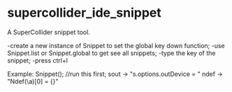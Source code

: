 # supercollider_ide_snippet

A SuperCollider snippet tool.

-create a new instance of Snippet to set the global key down function;
-use Snippet.list or Snippet.global to get see all snippets;
-type the key of the snippet;
-press ctrl+l


Example:
Snippet(); //run this first;
sout -> "s.options.outDevice = "
ndef -> "Ndef(\a)[0] = {}"

